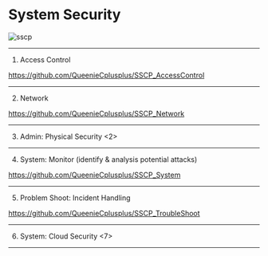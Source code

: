 # System Security

![sscp](https://scontent.ftpe8-3.fna.fbcdn.net/v/t1.0-9/93498099_154086822747821_8646231739120746496_o.jpg?_nc_cat=106&_nc_sid=8024bb&_nc_ohc=264xCYAOt0MAX8KbLm1&_nc_ht=scontent.ftpe8-3.fna&oh=30990bf15de3b4dfc0809fbcb1461491&oe=5EBA16B0)

--------------------------------------------------------

1. Access Control 

https://github.com/QueenieCplusplus/SSCP_AccessControl

--------------------------------------------------------

2. Network 

https://github.com/QueenieCplusplus/SSCP_Network

--------------------------------------------------------

3. Admin: Physical Security <2>

--------------------------------------------------------

4. System: Monitor (identify & analysis potential attacks) 

https://github.com/QueenieCplusplus/SSCP_System

--------------------------------------------------------

5. Problem Shoot: Incident Handling 

https://github.com/QueenieCplusplus/SSCP_TroubleShoot

--------------------------------------------------------

6. System: Cloud Security <7>


--------------------------------------------------------



